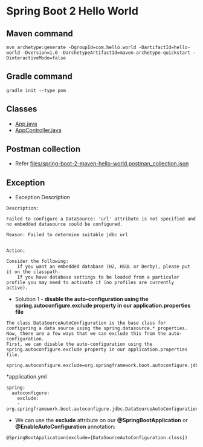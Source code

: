 # Spring Boot 2 Hello World

## Maven command
```
mvn archetype:generate -DgroupId=com.hello.world -DartifactId=hello-world -Dversion=1.0 -DarchetypeArtifactId=maven-archetype-quickstart -DinteractiveMode=false
```

## Gradle command
```
gradle init --type pom
```
## Classes
* [App.java](src/main/java/com/hello/world/App.java)
* [AppController.java](src/main/java/com/hello/world/controller/AppController.java)

## Postman collection
* Refer [files/spring-boot-2-maven-hello-world.postman_collection.json](files/spring-boot-2-maven-hello-world.postman_collection.json)

## Exception
* Exception Description
```
Description:

Failed to configure a DataSource: 'url' attribute is not specified and no embedded datasource could be configured.

Reason: Failed to determine suitable jdbc url


Action:

Consider the following:
	If you want an embedded database (H2, HSQL or Derby), please put it on the classpath.
	If you have database settings to be loaded from a particular profile you may need to activate it (no profiles are currently active).
```
* Solution 1 - **disable the auto-configuration using the spring.autoconfigure.exclude property in our application.properties file**
```
The class DataSourceAutoConfiguration is the base class for configuring a data source using the spring.datasource.* properties. 
Now, there are a few ways that we can exclude this from the auto-configuration. 
First, we can disable the auto-configuration using the spring.autoconfigure.exclude property in our application.properties file.

spring.autoconfigure.exclude=org.springframework.boot.autoconfigure.jdbc.DataSourceAutoConfiguration
```
*application.yml
```
spring:
  autoconfigure:
    exclude:
    - org.springframework.boot.autoconfigure.jdbc.DataSourceAutoConfiguration
```
* We can use the **exclude** attribute on our **@SpringBootApplication** or **@EnableAutoConfiguration** annotation:
```
@SpringBootApplication(exclude={DataSourceAutoConfiguration.class})
```